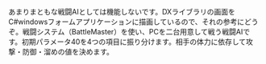 ﻿あまりまともな戦闘AIとしては機能しないです。DXライブラリの画面をC#windowsフォームアプリケーションに描画しているので、それの参考にどうぞ。戦闘システム（BattleMaster）を使い、PCを二台用意して戦う戦闘AIです。初期パラメータ40を4つの項目に振り分けます。相手の体力に依存して攻撃・防御・溜めの値を決めます。
